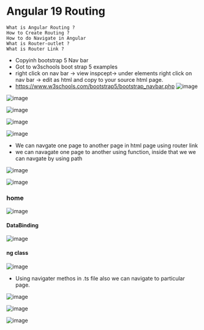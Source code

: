 # Angular 19 Routing

```text
What is Angular Routing ?
How to Create Routing ?
How to do Navigate in Angular
What is Router-outlet ?
What is Router Link ?
```
* Copyinh bootstrap 5 Nav bar
* Got to w3schools boot strap 5 examples
* right click on nav bar -> view inspcept-> under elements right click on nav bar -> edit as html and copy to your source html page.
* https://www.w3schools.com/bootstrap5/bootstrap_navbar.php
  ![image](https://github.com/user-attachments/assets/02246db8-87d2-4fc4-bc67-31b36dc9d04d)

![image](https://github.com/user-attachments/assets/b77a1e10-5d51-4d93-88d0-95b359c9e1df)

![image](https://github.com/user-attachments/assets/1a9579aa-2930-40cb-8e8a-5ee5aeb95923)

![image](https://github.com/user-attachments/assets/3cf9cce9-a4e3-43dd-ad39-32d3668067e5)

![image](https://github.com/user-attachments/assets/4fa943f6-da03-498c-9122-3c796d33b52f)

* We can navgate one page to another page in html page using router link
* we can navagate one page to another using function, inside that we we can navgate by using path

![image](https://github.com/user-attachments/assets/b5a0ea1c-1bb1-4ec5-9ebd-c89e3ae76ca2)

![image](https://github.com/user-attachments/assets/2045c557-9d74-43a9-bee0-059d837181b8)

### home
![image](https://github.com/user-attachments/assets/62ce1fe1-8694-44a0-8bda-bf1043868d99)
#### DataBinding
![image](https://github.com/user-attachments/assets/b6bbd948-2d24-4af4-856f-538bb1cb530d)
#### ng class
![image](https://github.com/user-attachments/assets/4bdd6730-4b89-4250-bac0-fc191d23cd84)

* Using navigater methos in .ts file also we can navigate to particular page.

![image](https://github.com/user-attachments/assets/e712bc27-6181-46f6-90bf-716fdeef064f)

![image](https://github.com/user-attachments/assets/34e78fcd-ffdc-4db4-a640-90ae1517aa49)

![image](https://github.com/user-attachments/assets/17e631cd-c795-4843-b8b9-4ddc202ef50b)



